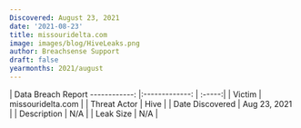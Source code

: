 ```yaml
---
Discovered: August 23, 2021
date: '2021-08-23'
title: missouridelta.com
image: images/blog/HiveLeaks.png
author: Breachsense Support
draft: false
yearmonths: 2021/august
---
```



| Data Breach Report
------------:   |:-------------:    | :-----:|
| Victim    | missouridelta.com      | 
| Threat Actor    | Hive      | 
| Date Discovered    | Aug 23, 2021      | 
| Description    | N/A      | 
| Leak Size    | N/A      | 

